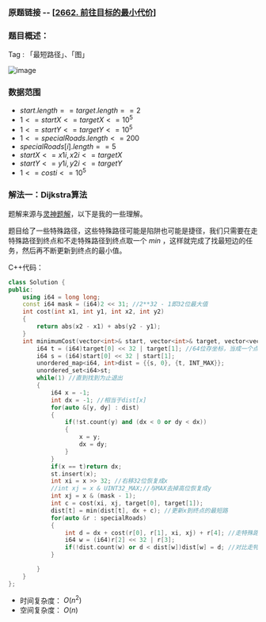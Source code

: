 ### 原题链接 -- [[2662. 前往目标的最小代价](https://leetcode.cn/problems/minimum-cost-of-a-path-with-special-roads/)]

### 题目概述：
Tag : 「最短路径」、「图」

![image](https://user-images.githubusercontent.com/99656524/236482918-f90d6312-07fa-4fbf-b872-0d21981ee213.png)


### 数据范围
* $start.length == target.length == 2$
* $1 <= startX <= targetX <= 10^5$
* $1 <= startY <= targetY <= 10^5$
* $1 <= specialRoads.length <= 200$
* $specialRoads[i].length == 5$
* $startX <= x1i, x2i <= targetX$
* $startY <= y1i, y2i <= targetY$
* $1 <= costi <= 10^5$

### 解法一：Dijkstra算法
题解来源与[灵神题解](https://leetcode.cn/problems/minimum-cost-of-a-path-with-special-roads/solution/zhi-jie-qiu-zui-duan-lu-wu-xu-jian-tu-by-i8h7/)，以下是我的一些理解。

题目给了一些特殊路径，这些特殊路径可能是陷阱也可能是捷径，我们只需要在走特殊路径到终点和不走特殊路径到终点取一个 $min$ ，这样就完成了找最短边的任务，然后再不断更新到终点的最小值。

C++代码：
```cpp
class Solution {
public:
    using i64 = long long;
    const i64 mask = (i64)2 << 31; //2**32 - 1即32位最大值
    int cost(int x1, int y1, int x2, int y2)
    {
        return abs(x2 - x1) + abs(y2 - y1);
    }
    int minimumCost(vector<int>& start, vector<int>& target, vector<vector<int>>& specialRoads) {
        i64 t = (i64)target[0] << 32 | target[1]; //64位存坐标，当成一个点
        i64 s = (i64)start[0] << 32 | start[1];
        unordered_map<i64, int>dist = {{s, 0}, {t, INT_MAX}};
        unordered_set<i64>st;
        while(1) //直到找到为止退出
        {
            i64 x = -1;
            int dx = -1; //相当于dist[x]
            for(auto &[y, dy] : dist)
            {
                if(!st.count(y) and (dx < 0 or dy < dx))
                {
                    x = y;
                    dx = dy;
                }
            }
            if(x == t)return dx;
            st.insert(x);
            int xi = x >> 32; //右移32位恢复成x
            //int xj = x & UINT32_MAX;//与MAX去掉高位恢复成y
            int xj = x & (mask - 1);
            int c = cost(xi, xj, target[0], target[1]);
            dist[t] = min(dist[t], dx + c); //更新x到终点的最短路
            for(auto &r : specialRoads)
            {
                int d = dx + cost(r[0], r[1], xi, xj) + r[4]; //走特殊路径
                i64 w = (i64)r[2] << 32 | r[3];
                if(!dist.count(w) or d < dist[w])dist[w] = d; //对比走特殊路径和不走特殊路径的距离
            }

        }
    }
};
```
* 时间复杂度： $O(n^2)$
* 空间复杂度： $O(n)$
